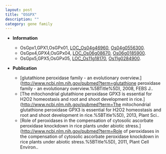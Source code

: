 ```yaml
---
layout: post
title: "OSGPX"
description: ""
category: gene family
---
```


* **Information**  
    + OsGpx1,GPX1,OsGPx01, [LOC_Os04g46960](http://rice.plantbiology.msu.edu/cgi-bin/ORF_infopage.cgi?orf=LOC_Os04g46960), [Os04g0556300](http://rapdb.dna.affrc.go.jp/viewer/gbrowse_details/irgsp1?name=Os04g0556300).
    + OsGpx4,GPX4,OsGPx04, [LOC_Os06g08670](http://rice.plantbiology.msu.edu/cgi-bin/ORF_infopage.cgi?orf=LOC_Os06g08670), [Os06g0185900](http://rapdb.dna.affrc.go.jp/viewer/gbrowse_details/irgsp1?name=Os06g0185900).
    + OsGpx5,GPX5,OsGPx05, [LOC_Os11g18170](http://rice.plantbiology.msu.edu/cgi-bin/ORF_infopage.cgi?orf=LOC_Os11g18170), [Os11g0284900](http://rapdb.dna.affrc.go.jp/viewer/gbrowse_details/irgsp1?name=Os11g0284900).

* **Publication**  
    + [glutathione peroxidase family - an evolutionary overview.](http://www.ncbi.nlm.nih.gov/pubmed?term=glutathione peroxidase family - an evolutionary overview.%5BTitle%5D), 2008, FEBS J..
    + [The mitochondrial glutathione peroxidase GPX3 is essential for H2O2 homeostasis and root and shoot development in rice.](http://www.ncbi.nlm.nih.gov/pubmed?term=The mitochondrial glutathione peroxidase GPX3 is essential for H2O2 homeostasis and root and shoot development in rice.%5BTitle%5D), 2013, Plant Sci..
    + [Role of peroxidases in the compensation of cytosolic ascorbate peroxidase knockdown in rice plants under abiotic stress.](http://www.ncbi.nlm.nih.gov/pubmed?term=Role of peroxidases in the compensation of cytosolic ascorbate peroxidase knockdown in rice plants under abiotic stress.%5BTitle%5D), 2011, Plant Cell Environ..


